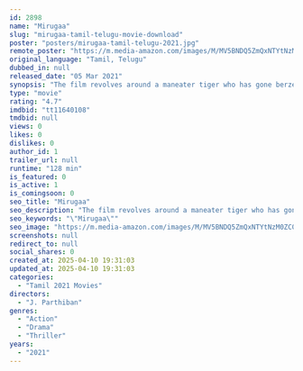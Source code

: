 ```yaml
---
id: 2898
name: "Mirugaa"
slug: "mirugaa-tamil-telugu-movie-download"
poster: "posters/mirugaa-tamil-telugu-2021.jpg"
remote_poster: "https://m.media-amazon.com/images/M/MV5BNDQ5ZmQxNTYtNzM0ZC00YWNlLTkwYjQtMDRjYzJhZGZlMThiXkEyXkFqcGc@._V1_SX300.jpg"
original_language: "Tamil, Telugu"
dubbed_in: null
released_date: "05 Mar 2021"
synopsis: "The film revolves around a maneater tiger who has gone berzerk and is no attacking people in Iduppanai, Kotagiri. While the forest officials are searching for the tiger, strange events happen in the forest."
type: "movie"
rating: "4.7"
imdbid: "tt11640108"
tmdbid: null
views: 0
likes: 0
dislikes: 0
author_id: 1
trailer_url: null
runtime: "128 min"
is_featured: 0
is_active: 1
is_comingsoon: 0
seo_title: "Mirugaa"
seo_description: "The film revolves around a maneater tiger who has gone berzerk and is no attacking people in Iduppanai, Kotagiri. While the forest officials are searching for the tiger, strange events happen in the forest."
seo_keywords: "\"Mirugaa\""
seo_image: "https://m.media-amazon.com/images/M/MV5BNDQ5ZmQxNTYtNzM0ZC00YWNlLTkwYjQtMDRjYzJhZGZlMThiXkEyXkFqcGc@._V1_SX300.jpg"
screenshots: null
redirect_to: null
social_shares: 0
created_at: 2025-04-10 19:31:03
updated_at: 2025-04-10 19:31:03
categories:
  - "Tamil 2021 Movies"
directors:
  - "J. Parthiban"
genres:
  - "Action"
  - "Drama"
  - "Thriller"
years:
  - "2021"
---
```

